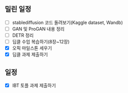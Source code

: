 ## 밀린 일정
- [ ] stablediffusion 코드 돌려보기(Kaggle dataset, Wandb)
- [ ] GAN 및 ProGAN 내용 정리
- [ ] DETR 정리
- [ ] 딥클 수업 복습하기(8장~12장)
- [x] 오픽 마일스톤 세우기
- [x] 딥클 과제 제출하기
## 일정
- [x] IBT 토플 과제 제출하기